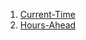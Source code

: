1. [Current-Time](https://github.com/wu-wenxiang/Training-Django-Public/tree/master/02-Dynamic-Urls/01-Current-Time)
1. [Hours-Ahead](https://github.com/wu-wenxiang/Training-Django-Public/tree/master/02-Dynamic-Urls/02-Hours-Ahead)